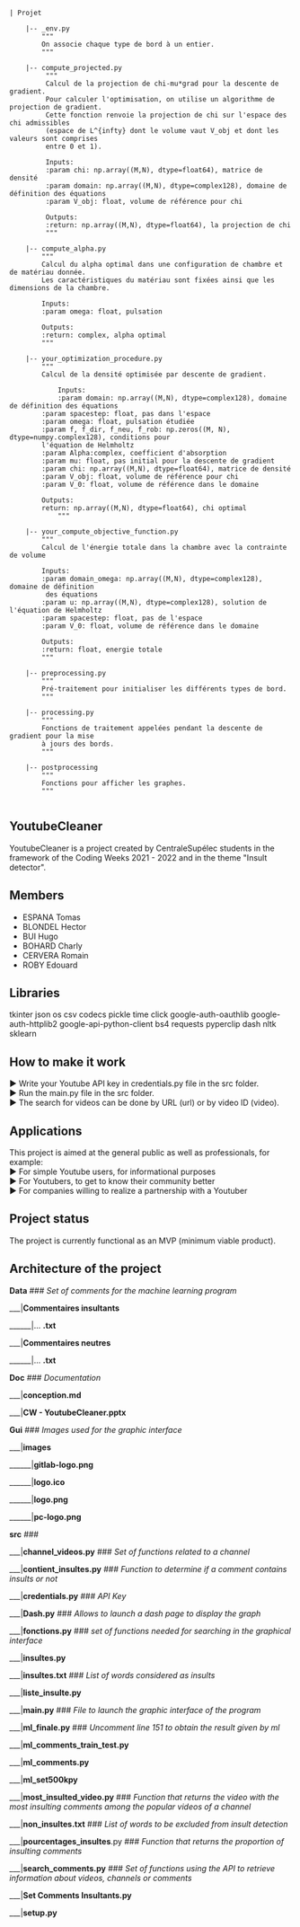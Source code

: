 ```
| Projet

	|-- _env.py
		"""
		On associe chaque type de bord à un entier.
		"""
		
	|-- compute_projected.py    
		 """
		 Calcul de la projection de chi-mu*grad pour la descente de gradient. 
		 Pour calculer l'optimisation, on utilise un algorithme de projection de gradient. 
		 Cette fonction renvoie la projection de chi sur l'espace des chi admissibles 
		 (espace de L^{infty} dont le volume vaut V_obj et dont les valeurs sont comprises 
		 entre 0 et 1).

		 Inputs:
		 :param chi: np.array((M,N), dtype=float64), matrice de densité
		 :param domain: np.array((M,N), dtype=complex128), domaine de définition des équations
		 :param V_obj: float, volume de référence pour chi

		 Outputs:
		 :return: np.array((M,N), dtype=float64), la projection de chi
		 """
		 
	|-- compute_alpha.py   
		"""
		Calcul du alpha optimal dans une configuration de chambre et de matériau donnée.
		Les caractéristiques du matériau sont fixées ainsi que les dimensions de la chambre.
		
		Inputs:
		:param omega: float, pulsation 

		Outputs:
		:return: complex, alpha optimal
		"""
	
	|-- your_optimization_procedure.py	 
		"""
		Calcul de la densité optimisée par descente de gradient.

	    	Inputs:
	    	:param domain: np.array((M,N), dtype=complex128), domaine de définition des équations
		:param spacestep: float, pas dans l'espace
		:param omega: float, pulsation étudiée
		:param f, f_dir, f_neu, f_rob: np.zeros((M, N), dtype=numpy.complex128), conditions pour 
		l'équation de Helmholtz
		:param Alpha:complex, coefficient d'absorption
		:param mu: float, pas initial pour la descente de gradient
		:param chi: np.array((M,N), dtype=float64), matrice de densité 
		:param V_obj: float, volume de référence pour chi
		:param V_0: float, volume de référence dans le domaine
		
		Outputs:
		return: np.array((M,N), dtype=float64), chi optimal
    		"""
		
	|-- your_compute_objective_function.py
		"""
		Calcul de l'énergie totale dans la chambre avec la contrainte de volume
		
		Inputs:
		:param domain_omega: np.array((M,N), dtype=complex128), domaine de définition 
		 des équations
		:param u: np.array((M,N), dtype=complex128), solution de l'équation de Helmholtz
		:param spacestep: float, pas de l'espace
		:param V_0: float, volume de référence dans le domaine
		
		Outputs:
		:return: float, energie totale
		"""
		
	|-- preprocessing.py
		"""
		Pré-traitement pour initialiser les différents types de bord.
		"""
		
	|-- processing.py 
		"""
		Fonctions de traitement appelées pendant la descente de gradient pour la mise
		à jours des bords. 
		"""
		
	|-- postprocessing 
		"""
		Fonctions pour afficher les graphes. 
		"""
	
```




















## YoutubeCleaner

YoutubeCleaner is a project created by CentraleSupélec students in the framework of the Coding Weeks 2021 - 2022 and in the theme "Insult detector".

## Members

- ESPANA Tomas
- BLONDEL Hector
- BUI Hugo
- BOHARD Charly
- CERVERA Romain
- ROBY Edouard

## Libraries

tkinter
json
os
csv
codecs
pickle
time
click 
google-auth-oauthlib 
google-auth-httplib2 
google-api-python-client
bs4
requests
pyperclip
dash
nltk
sklearn

## How to make it work

► Write your Youtube API key in credentials.py file in the src folder.  
► Run the main.py file in the src folder.  
► The search for videos can be done by URL (url) or by video ID (video).   

## Applications

This project is aimed at the general public as well as professionals, for example:  
► For simple Youtube users, for informational purposes  
► For Youtubers, to get to know their community better  
► For companies willing to realize a partnership with a Youtuber  

## Project status
The project is currently functional as an MVP (minimum viable product). 

## Architecture of the project 
**Data** ### _Set of comments for the machine learning program_

___|**Commentaires insultants**

______|... **.txt**

___|**Commentaires neutres**

______|... **.txt**

**Doc** ###  _Documentation_

___|**conception.md**

___|**CW - YoutubeCleaner.pptx**

**Gui** ###        _Images used for the graphic interface_

___|**images**

______|**gitlab-logo.png**

______|**logo.ico**

______|**logo.png**

______|**pc-logo.png**

**src**    ###  

___|**channel_videos.py**       ###  _Set of functions related to a channel_

___|**contient_insultes.py**    ###   _Function to determine if a comment contains insults or not_

___|**credentials.py**  ###  _API Key_

___|**Dash.py**   ###     _Allows to launch a dash page to display the graph_

___|**fonctions.py** ### _set of functions needed for searching in the graphical interface_

___|**insultes.py**

___|**insultes.txt**       ###   _List of words considered as insults_

___|**liste_insulte.py**

___|**main.py**  ###    _File to launch the graphic interface of the program_

___|**ml_finale.py** ###  _Uncomment line 151 to obtain the result given by ml_

___|**ml_comments_train_test.py**

___|**ml_comments.py**

___|**ml_set500kpy**

___|**most_insulted_video.py**   ###     _Function that returns the video with the most insulting comments among the popular videos of a channel_

___|**non_insultes.txt**     ###      _List of words to be excluded from insult detection_

___|**pourcentages_insultes**.py  ### _Function that returns the proportion of insulting comments_

___|**search_comments.py**     ###    _Set of functions using the API to retrieve information about videos, channels or comments_

___|**Set Comments Insultants.py**

___|**setup.py**














